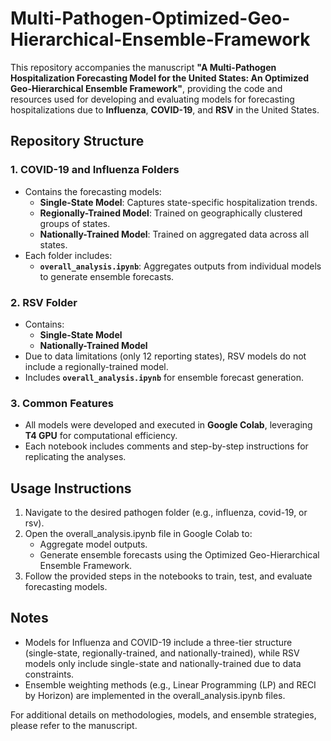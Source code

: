 # Multi-Pathogen-Optimized-Geo-Hierarchical-Ensemble-Framework

This repository accompanies the manuscript **"A Multi-Pathogen Hospitalization Forecasting Model for the United States: An Optimized Geo-Hierarchical Ensemble Framework"**, providing the code and resources used for developing and evaluating models for forecasting hospitalizations due to **Influenza**, **COVID-19**, and **RSV** in the United States.

## Repository Structure

### 1. COVID-19 and Influenza Folders
- Contains the forecasting models:
  - **Single-State Model**: Captures state-specific hospitalization trends.
  - **Regionally-Trained Model**: Trained on geographically clustered groups of states.
  - **Nationally-Trained Model**: Trained on aggregated data across all states.
- Each folder includes:
  - **`overall_analysis.ipynb`**: Aggregates outputs from individual models to generate ensemble forecasts.

### 2. RSV Folder
- Contains:
  - **Single-State Model**
  - **Nationally-Trained Model**
- Due to data limitations (only 12 reporting states), RSV models do not include a regionally-trained model.
- Includes **`overall_analysis.ipynb`** for ensemble forecast generation.

### 3. Common Features
- All models were developed and executed in **Google Colab**, leveraging **T4 GPU** for computational efficiency.
- Each notebook includes comments and step-by-step instructions for replicating the analyses.

## Usage Instructions

1. 	Navigate to the desired pathogen folder (e.g., influenza, covid-19, or rsv).
2.	Open the overall_analysis.ipynb file in Google Colab to:
	-	Aggregate model outputs.
	-	Generate ensemble forecasts using the Optimized Geo-Hierarchical Ensemble Framework.
3. Follow the provided steps in the notebooks to train, test, and evaluate forecasting models.

## Notes

-	Models for Influenza and COVID-19 include a three-tier structure (single-state, regionally-trained, and nationally-trained), while RSV models only include single-state and nationally-trained due to data constraints.
-	Ensemble weighting methods (e.g., Linear Programming (LP) and RECI by Horizon) are implemented in the overall_analysis.ipynb files.

For additional details on methodologies, models, and ensemble strategies, please refer to the manuscript.
